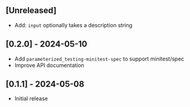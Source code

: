 ## [Unreleased]

- Add: `input` optionally takes a description string

## [0.2.0] - 2024-05-10

- Add `parameterized_testing-minitest-spec` to support minitest/spec
- Improve API documentation

## [0.1.1] - 2024-05-08

- Initial release

